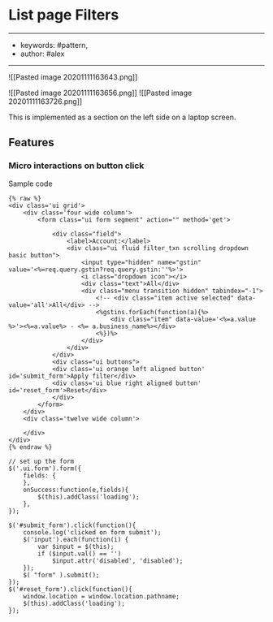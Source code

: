# List page Filters
---
- keywords: #pattern,
- author: #alex
---
![[Pasted image 20201111163643.png]]

![[Pasted image 20201111163656.png]]
![[Pasted image 20201111163726.png]]

This is implemented as a section on the left side on a laptop screen. 

## Features
### Micro interactions on button click

Sample code
```
{% raw %}
<div class='ui grid'>
	<div class='four wide column'>
		<form class="ui form segment" action="" method='get'>
					
			<div class="field">
				<label>Account:</label>
				<div class="ui fluid filter_txn scrolling dropdown basic button">
					<input type="hidden" name="gstin" value='<%=req.query.gstin?req.query.gstin:''%>'>
					<i class="dropdown icon"></i>
					<div class="text">All</div>
					<div class="menu transition hidden" tabindex="-1">
						<!-- <div class="item active selected" data-value='all'>All</div> -->
						<%gstins.forEach(function(a){%>
							<div class="item" data-value='<%=a.value %>'><%=a.value%> - <%= a.business_name%></div>
						<%})%>
					</div>
				</div>
			</div>
			<div class="ui buttons">
			<div class='ui orange left aligned button' id='submit_form'>Apply filter</div>
			<div class='ui blue right aligned button' id='reset_form'>Reset</div>
			</div>
		</form>
	</div>
	<div class='twelve wide column'>
		
	</div>
</div>
{% endraw %}
```

```
// set up the form
$('.ui.form').form({
	fields: {
	},
	onSuccess:function(e,fields){
		$(this).addClass('loading');
	},
});

$('#submit_form').click(function(){
	console.log('clicked on form submit');
	$('input').each(function(i) {
		var $input = $(this);
		if ($input.val() == '')
			$input.attr('disabled', 'disabled');
	});
	$( "form" ).submit();
});
$('#reset_form').click(function(){
	window.location = window.location.pathname;
	$(this).addClass('loading');
});
```